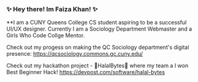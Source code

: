 ### ✨ Hey there! Im Faiza Khan! ✨


**I am a CUNY Queens College CS student aspiring to be a successful UI/UX designer. Currently I am a Sociology Department Webmaster and a Girls Who Code Collge Mentor. 

Check out my progess on making the QC Sociology department's digital presence:
https://qcsociology.commons.gc.cuny.edu/

Check out my hackathon project - 📍HalalBytes📍 where my team a I won Best Beginner Hack! 
https://devpost.com/software/halal-bytes

